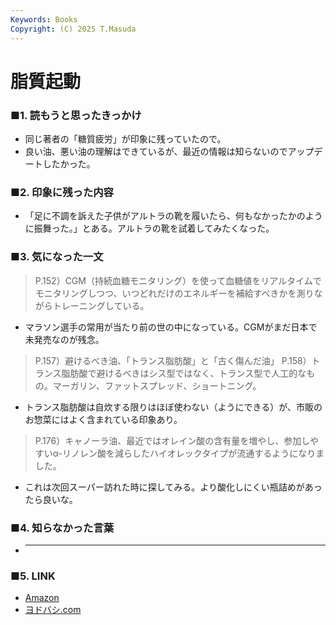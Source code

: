 ```yaml
---
Keywords: Books
Copyright: (C) 2025 T.Masuda
---
```


# 脂質起動

### ■1. 読もうと思ったきっかけ

* 同じ著者の「糖質疲労」が印象に残っていたので。
* 良い油、悪い油の理解はできているが、最近の情報は知らないのでアップデートしたかった。


### ■2. 印象に残った内容
* 「足に不調を訴えた子供がアルトラの靴を履いたら、何もなかったかのように振舞った。」とある。アルトラの靴を試着してみたくなった。


### ■3. 気になった一文

> P.152）CGM（持続血糖モニタリング）を使って血糖値をリアルタイムでモニタリングしつつ、いつどれだけのエネルギーを補給すべきかを測りながらトレーニングしている。

* マラソン選手の常用が当たり前の世の中になっている。CGMがまだ日本で未発売なのが残念。

> P.157）避けるべき油、「トランス脂肪酸」と「古く傷んだ油」
> P.158）トランス脂肪酸で避けるべきはシス型ではなく、トランス型で人工的なもの。マーガリン、ファットスプレッド、ショートニング。

* トランス脂肪酸は自炊する限りはほぼ使わない（ようにできる）が、市販のお惣菜にはよく含まれている印象あり。

> P.176）キャノーラ油、最近ではオレイン酸の含有量を増やし、参加しやすいα-リノレン酸を減らしたハイオレックタイプが流通するようになりました。

* これは次回スーパー訪れた時に探してみる。より酸化しにくい瓶詰めがあったら良いな。



### ■4. 知らなかった言葉
* ---

### ■5. LINK
* [Amazon](https://www.amazon.co.jp/%E8%84%82%E8%B3%AA%E8%B5%B7%E5%8B%95-%E5%B1%B1%E7%94%B0-%E6%82%9F-ebook/dp/B0F8Q5R8NL?ref_=ast_author_mpb)
* [ヨドバシ.com](https://www.yodobashi.com/product/100000009004112014/)

